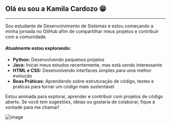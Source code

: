 ## Olá eu sou a Kamila Cardozo 😁
***
Sou estudante de Desenvolvimento de Sistemas e estou começando a minha jornada no GitHub afim de compartilhar meus projetos e contribuir com a comunidade.

#### Atualmente estou explorando:
- __Python:__ Desenvolvendo pequenos projetos
- __Java:__ Iniciei meus estudos recentemente, mas está sendo interessante
- __HTML e CSS:__ Desenvolvendo interfaces simples para uma melhor evolução
- __Boas Práticas:__ Aprendendo sobre estruturação de código, testes e praticas para tornar um código mais sustentável

Estou animada para explorar, aprender e contribuir com projetos de código aberto. Se você tem sugestões, ideias ou gostaria de colaborar, fique à vontade para me chamar! 

![image](https://github.com/user-attachments/assets/8f65ed14-3bb0-4407-9c32-52e9a5c16cb4)
